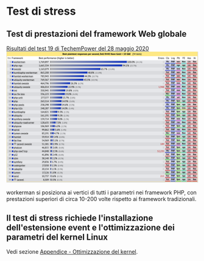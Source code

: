 # Test di stress

## Test di prestazioni del framework Web globale
[Risultati del test 19 di TechemPower del 28 maggio 2020](https://www.techempower.com/benchmarks/#section=data-r19&hw=ph&test=plaintext&l=zik073-1r) 
![](../images/screenshot_1591597887795.png)

workerman si posiziona ai vertici di tutti i parametri nei framework PHP, con prestazioni superiori di circa 10-200 volte rispetto ai framework tradizionali.

## Il test di stress richiede l'installazione dell'estensione event e l'ottimizzazione dei parametri del kernel Linux
Vedi sezione [Appendice - Ottimizzazione del kernel](kernel-optimization.md).

